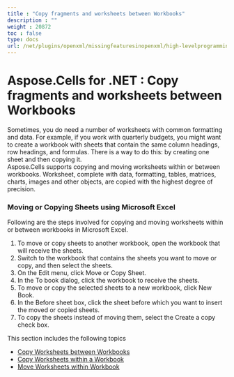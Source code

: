 ```yaml
---
title : "Copy fragments and worksheets between Workbooks" 
description : "" 
weight : 20872 
toc : false
type: docs
url: /net/plugins/openxml/missingfeaturesinopenxml/high-levelprogramming/copyfragmentsandworksheets/
---
```


# Aspose.Cells for .NET : Copy fragments and worksheets between Workbooks


Sometimes, you do need a number of worksheets with common formatting and data. For example, if you work with quarterly budgets, you might want to create a workbook with sheets that contain the same column headings, row headings, and formulas. There is a way to do this: by creating one sheet and then copying it.  
Aspose.Cells supports copying and moving worksheets within or between workbooks. Worksheet, complete with data, formatting, tables, matrices, charts, images and other objects, are copied with the highest degree of precision.

### Moving or Copying Sheets using Microsoft Excel

Following are the steps involved for copying and moving worksheets within or between workbooks in Microsoft Excel.

1.  To move or copy sheets to another workbook, open the workbook that will receive the sheets.
2.  Switch to the workbook that contains the sheets you want to move or copy, and then select the sheets.
3.  On the Edit menu, click Move or Copy Sheet.
4.  In the To book dialog, click the workbook to receive the sheets.
5.  To move or copy the selected sheets to a new workbook, click New Book.
6.  In the Before sheet box, click the sheet before which you want to insert the moved or copied sheets.
7.  To copy the sheets instead of moving them, select the Create a copy check box.

This section includes the following topics

*   [Copy Worksheets between Workbooks](https://docs2.aspose.com/cells/net/plugins/openxml/missingfeaturesinopenxml/high-levelprogramming/copyfragmentsandworksheets/copy+worksheets+between+workbooks)
*   [Copy Worksheets within a Workbook](https://docs2.aspose.com/cells/net/plugins/openxml/missingfeaturesinopenxml/high-levelprogramming/copyfragmentsandworksheets/copy+worksheets+within+a+workbook)
*   [Move Worksheets within Workbook](https://docs2.aspose.com/cells/net/plugins/openxml/missingfeaturesinopenxml/high-levelprogramming/copyfragmentsandworksheets/move+worksheets+within+workbook)

